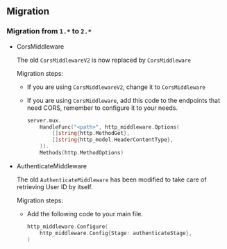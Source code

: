 ## Migration
### Migration from `1.*` to `2.*`

- CorsMiddleware
  
  The old `CorsMiddlewareV2` is now replaced by `CorsMiddleware`
  
  Migration steps:
  
  - If you are using `CorsMiddlewareV2`, change it to `CorsMiddleware`

  - If you are using `CorsMiddleware`, add this code to the endpoints that need CORS, remember to configure it to your needs.
    ``` go
	server.mux.
		HandleFunc("<path>", http_middleware.Options(
			[]string{http.MethodGet},
			[]string{http_model.HeaderContentType},
		)).
		Methods(http.MethodOptions)
    ```

- AuthenticateMiddleware

  The old `AuthenticateMiddleware` has been modified to take care of retrieving User ID by itself.
  
  Migration steps:

  - Add the following code to your main file.
    ``` go
  	http_middleware.Configure(
        http_middleware.Config{Stage: authenticateStage},
    )
    ```